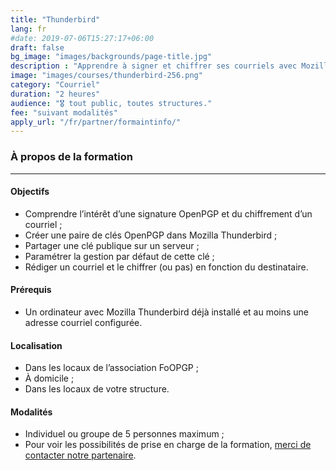 ```yaml
---
title: "Thunderbird"
lang: fr
#date: 2019-07-06T15:27:17+06:00
draft: false
bg_image: "images/backgrounds/page-title.jpg"
description : "Apprendre à signer et chiffrer ses courriels avec Mozilla Thunderbird"
image: "images/courses/thunderbird-256.png"
category: "Courriel"
duration: "2 heures"
audience: "🎖️ tout public, toutes structures."
fee: "suivant modalités"
apply_url: "/fr/partner/formaintinfo/"
---
```


### À propos de la formation

---

#### Objectifs

* Comprendre l’intérêt d’une signature OpenPGP et du chiffrement d’un courriel ;
* Créer une paire de clés OpenPGP dans Mozilla Thunderbird ;
* Partager une clé publique sur un serveur ;
* Paramétrer la gestion par défaut de cette clé ;
* Rédiger un courriel et le chiffrer (ou pas) en fonction du destinataire.

#### Prérequis

* Un ordinateur avec Mozilla Thunderbird déjà installé et au moins une adresse courriel configurée.

#### Localisation

* Dans les locaux de l’association FoOPGP ;
* À domicile ;
* Dans les locaux de votre structure.

#### Modalités

* Individuel ou groupe de 5 personnes maximum ;
* Pour voir les possibilités de prise en charge de la formation, [merci de contacter notre partenaire](/fr/partner/formaintinfo/).

